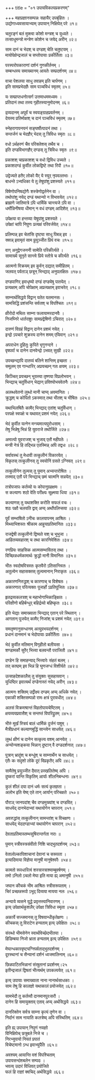 +++
title = "०१ उपायविकल्पप्रकरणम्"

+++
महाप्रज्ञानसम्पन्नः सहायैर् उपबृंहितः ।  
उद्योगाध्यवसायाभ्याम् उपायान् निक्षिपेत् परे ॥१॥
  
चतुरङ्गं बलं मुक्त्वा कोशो मन्त्रश् च युध्यते ।  
तत्साधुमन्त्रो मन्त्रेण कोशेन च जयेद् अरीन् ॥२॥
  
साम दानं च भेदश् च दण्डश् चेति चतुष्टयम् ।  
मायोपेक्षेन्द्रजालं च सप्तोपायाः प्रकीर्तिताः ॥३॥
  
परस्परोपकाराणां दर्शनं गुणकीर्तनम् ।  
सम्बन्धस्य समाख्यानम् आयतेः सम्प्रदर्शनम् ॥४॥
  
वाचा पेशलया साधु तवाहम् इति चार्पणम् ।  
इति सामप्रभेदज्ञैः साम पञ्चविधं स्मृतम् ॥५॥
  
यः सम्प्राप्तधनोत्सर्ग उत्तमाधममध्यमः ।  
प्रतिदानं तथा तस्य गृहीतस्यानुमोदनम् ॥६॥
  
द्रव्यदानम् अपूर्वं च स्वयङ्ग्राहप्रवर्तनम् ।  
देयस्य प्रतिमोक्षश् च दानं पञ्चविधं स्मृतम् ॥७॥
  
स्नेहरागापनयनं सङ्घर्षोत्पादनं तथा ।  
सन्तर्जनं च भेदज्ञैर् भेदस् तु त्रिविधः स्मृतः ॥८॥
  
वधो ऽर्थहरणं चैव परिक्लेशस् तथैव च ।  
इति दण्डविभागज्ञैर् दण्डस् तु त्रिविधः स्मृतः ॥९॥
  
प्रकाशश् चाप्रकाशश् च वधो द्विविध उच्यते ।  
प्रकाशदण्डं कुर्वीत लोकद्विष्टे तथा रिपौ ॥१०॥
  
उद्वेज्यते हतैर् लोको यैर् ये स्युर् नृपवल्लभाः ।  
बाधन्ते ऽभ्यधिका ये तु तेषूपांशु प्रशस्यते ॥११॥
  
विषेणोपनिषद्योगैः शस्त्रेणोद्वर्तनेन वा ।  
तथोपांशु नयेद् दण्डं यथान्यो न विभावयेत् ॥१२॥   
ब्राह्मणे जातिमात्रे ऽपि धार्मिके चान्त्यजे ऽपि वा ।  
धर्मोन्निनीषया धीमान् न वधं दण्डम् आदिशेत् ॥१३॥
  
उपेक्षया वा हन्तव्या येषूपांशु प्रशस्यते ।  
उपेक्षां चापि निपुणः प्रत्यक्षं परिवर्जयेत् ॥१४॥
  
प्रलिम्पन्न् इव चेतांसि दृष्ट्या साधु पिबन्न् इव ।  
स्रवन्न् इवामृतं साम प्रुयुञ्जीत प्रियं वचः ॥१५॥
  
वाग् अनुद्वेगजननी सामेति परिकीर्त्यते ।  
सामाख्ये सूनृते सान्त्वे प्रिये स्तोत्रे च कीर्त्यते ॥१६॥
  
आत्मनो विक्रयम् इव कुर्वन् दद्यात् समीहितम् ।  
जलवत् पर्वताञ् छत्रून् भिन्द्याद् अनुपलक्षितः ॥१७॥
  
दण्डपाणिर् इवाधृष्यो दण्डं दण्ड्येषु पातयेत् ।  
प्रत्यक्षाम् अपि चोपेक्षाम् अप्रत्यक्षाम् इवाचरेत् ॥१८॥
  
साम्नार्थसिद्धये विद्वान् यतेत यतमानसः ।  
सामसिद्धिं प्रशंसन्ति सर्वतश् च विपश्चितः ॥१९॥
  
क्षीरोदो मथितः साम्ना फलायामरदानवैः ।  
निजघ्निरे धार्तराष्ट्राः सामप्रद्वेषिणो ऽचिरात् ॥२०॥
  
दारुणं विग्रहं विद्वान् दानेन प्रशमं नयेत् ।  
इन्द्रो ऽपचारे शुक्रस्य दानेन शमम् एयिवान् ॥२१॥
  
अपराधेन दुहितुः कुपिते भृगुनन्दने ।  
वृषपर्वा च दानेन दानवेन्द्रो ऽभवत् सुखी ॥२२॥
  
उपच्छन्द्यापि दातव्यं बलिने शान्तिम् इच्छता ।  
समूलम् एव गान्धारिर् अप्रयच्छन् गतः क्षयम् ॥२३॥
  
किञ्चित् प्रयच्छन् भूयस्या तृष्णया विप्रलोभयन् ।  
भिन्द्याच् चतुर्विधान् भेद्यान् प्रविश्योभयवेतनैः ॥२४॥
  
अलब्धवेतनो लुब्धो मानी चाप्य् अवमानितः ।  
क्रुद्धश् च कोपितो ऽकस्मात् तथा भीतश् च भीषितः ॥२५॥
  
यथाभिलषितैः कामैर् भिन्द्याद् एतांश् चतुर्विधान् ।  
परपक्षे स्वपक्षे च यथावत् प्रशमं नयेत् ॥२६॥
  
भेदं कुर्वीत यत्नेन मन्त्र्यमात्यपुरोधसाम् ।  
तेषु भिन्नेषु भिन्नं हि युवराजे तथोर्जिते ॥२७॥
  
अमात्यो युवराजश् च भुजाव् एतौ महीपतेः ।  
मन्त्री नेत्रं हि तद्भिन्न एतस्मिन्न् अपि तद्वधः ॥२८॥
  
सर्वावस्थं तु मेधावी तत्कुलीनं विकारयेत् ।  
विकृतस् तत्कुलीनस् तु स्वयोनिं ग्रसते ऽग्निवत् ॥२९॥
  
तत्कुलीनेन तुल्यस् तु पुमान् अभ्यन्तरोषितः ।  
तस्माद् एतौ परे भिन्द्याच् छमं चात्मनि सन्नयेत् ॥३०॥
  
तत्रोपजापः कर्तव्यो यः कोपानुग्रहक्षमः ।  
स कल्याणः शठो वेति परीक्ष्यः सूक्ष्मया धिया ॥३१॥
  
कल्याणस् तु यथाशक्ति करोति सफलं वचः ।  
शठः पक्षौ चलयति द्वाव् अप्य् अर्थोपलिप्सया ॥३२॥
  
पूर्वं सम्भाषितो ऽनीचः कालयापनम् आश्रितः ।  
मिथ्याभिशस्तः श्रीकाम आहूयाप्रतिमानितः ॥३३॥
  
राजद्वेषी तत्कुलीनो द्विष्यते यश् च भूभुजा ।  
आहितव्यवहारश् च तथा कारनिवेशितः ॥३४॥
  
रणप्रियः साहसिक आत्मसम्भावितस् तथा ।  
विच्छिन्नधर्मकामार्थः क्रुद्धो मानी विमानितः ॥३५॥
  
भीतः स्वदोषवित्रस्तः कृतवैरो ऽतिसान्त्वितः ।  
अतुल्येन सहासक्तस् तुल्यमानान् निराकृतः ॥३६॥
  
अकारणनिरुद्धश् च कारणाच् च विशेषतः ।  
अकारणात् परित्यक्तः पूजार्हो ऽप्रतिपूजितः ॥३७॥
  
हृतद्रव्यकलत्रश् च महाभोगाभिकाङ्क्षितः ।  
परिक्षीणो बहिर्बन्धुर् बहिर्द्रव्यो बहिष्कृतः ॥३८॥
  
इति भेद्याः समाख्याता भिन्द्याद् एतान् परे स्थितान् ।  
आगतान् पूजयेत् कामैर् निजांश् च प्रशमं नयेत् ॥३९॥
  
समतृष्णानुसन्धानम् अत्युग्रभयदर्शनम् ।  
प्रधानं दानमानं च भेदोपायाः प्रकीर्तिताः ॥४०॥
  
भेदं कुर्वीत मतिमान् विगृहीतो बलीयसा ।  
शण्डामर्कौ सुरैर् भित्त्वा बलवन्तौ पराजितौ ॥४१॥
  
दण्डेन हि समाहन्याद् भित्त्वारेः संहतं बलम् ।  
तत् काष्ठम् इव भिन्नं हि घुणजग्धं विशीर्यते ॥४२॥
  
उत्साहदेशकालैस् तु संयुक्तः सुसहायवान् ।  
युधिष्ठिर इवात्यर्थं दण्डेनास्तं नयेद् अरीन् ॥४३॥
  
आत्मनः शक्तिम् उद्वीक्ष्य दण्डम् अप्य् अधिके नयेत् ।  
एकाकी शक्तिसम्पन्नो रामः क्षत्रं पुरावधीत् ॥४४॥
  
अलसं विक्रमश्रान्तं विहतोपायचेष्टितम् ।  
क्षयव्ययप्रवासैश् च सन्तप्तं विपरिद्रुतम् ॥४५॥
  
भीरुं मूर्खं स्त्रियं बालं धार्मिकं दुर्जनं पशुम् ।  
मैत्रीप्रधानं कल्याणबुद्धिं सान्त्वेन साधयेत् ॥४६॥
  
लुब्धं क्षीणं च दानेन सत्कृत्य वशम् आनयेत् ।  
अन्योन्यशङ्कया भिन्नान् दुष्टान् वै दण्डदर्शनात् ॥४७॥
  
पुत्रान् भ्रातॄंश् च बन्धूंश् च साम्नार्थेन च साधयेत् ।  
एतैः कः सदृशो लोके दूरं विप्रकृतैर् अपि ॥४८॥
  
सामैतेषु प्रयुञ्जीत दैवात् प्रस्खलितेष्व् अपि ।  
दुष्करां यान्ति विकृतिम् आर्याः शीलनिबन्धनाः ॥४९॥
  
कुलं शीलं दया दानं धर्मः सत्यं कृतज्ञता ।  
अलोभ इति येष्व् एते तान् आर्यान् परिचक्षते ॥५०॥
  
पौराञ् जानपदांश् चैव दण्डमुख्यांश् च दण्डवित् ।  
साधयेद् दानभेदाभ्यां यथायोगेन चापरान् ॥५१॥
  
अवरुद्धांस् तत्कुलीनान् सामन्तांश् च विचक्षणः ।  
साधयेद् भेददण्डाभ्यां यथायोगेन चापरान् ॥५२॥
  
देवताप्रतिमास्तम्भसुषिरान्तर्गता नराः ॥
  
पुमान् स्त्रीवस्त्रसंवीतो निशि चाद्भुतदर्शनम् ॥५३॥
  
वेतालोल्कापिशाचानां देवानां च सरूपता ।  
इत्यादिमाया विज्ञेया मानुषी मानुषेश्वरैः ॥५४॥
  
कामतो रूपधारित्वं शस्त्रास्त्राश्माम्बुवर्षणम् ।  
तमो ऽनिलो ऽचलो मेघा इति माया ह्य् अमानुषी ॥५५॥
  
जघान कीचकं भीम आश्रितः स्त्रीसरूपताम् ।  
चिरं प्रच्छन्नरूपो ऽभूद् दिव्यया मायया नलः ॥५६॥
  
अन्याये व्यसने युद्धे प्रवृत्तस्यानिवारणम् ।  
इत्य् उपेक्षार्थकुशलैर् उपेक्षा त्रिविधा स्मृता ॥५७॥
  
अकार्ये सज्जमानस् तु विषयान्धीकृतेक्षणः ।  
कीचकस् तु विराटेन हन्यताम् इत्य् उपेक्षितः ॥५८॥
  
संरब्धो भीमसेनेन स्वार्थविच्छेदभीतया ।  
हिडिम्बया निजो भ्राता हन्यताम् इत्य् उपेक्षितः ॥५९॥
  
मेघान्धकारवृष्ट्यग्निपर्वताद्भुतदर्शनम् ।  
दूरस्थानां च सैन्यानां दर्शनं ध्वजमालिनाम् ॥६०॥
  
छिन्नपाटितभिन्नानां संस्रुतानां प्रदर्शनम्।२५  
इतीन्द्रजालं द्विषतां भीत्यर्थम् उपकल्पयेत् ॥६१॥
  
इत्य् उपायाः समाख्याता नाना नानार्थसाधकाः ।  
साम तेषु हि कालज्ञो यथाकालं प्रयोजयेत् ॥६२॥
  
सामभेदौ तु कर्तव्यौ दानमानपुरःसरौ ।  
दानेन हि समायुक्ताव् एताव् अप्य् अर्थसिद्धये ॥६३॥
  
दानरिक्तेन सर्वत्र साम्ना कृत्यं तृणेन वा ।  
निर्दानं साम नायाति कलत्रेष्व् अपि संस्थितिम् ॥६४॥
  
इति ह्य् उपायान् निपुणं नयज्ञो  
विनिक्षिपेच् छत्रुबले निजे च ।  
निरभ्युपायो नियतं प्रपातं  
विचेष्टमानो ऽन्ध इवाभ्युपैति ॥६५॥
  
अवश्यम् आयान्ति वशं विपश्चिताम्  
उपायसन्दंशबलेन सम्पदः ।  
भवत्य् उदारं विधिवत् प्रयोजिते  
फलं हि राज्ञां क्वचिद् अर्थसिद्धये ॥६६॥
  